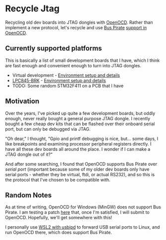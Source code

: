 # Recycle Jtag

Recycling old dev boards into JTAG dongles with [OpenOCD](https://openocd.org/).  Rather than implement a new protocol, let's recycle and use [Bus Pirate](http://dangerousprototypes.com/docs/Bus_Pirate) [support in OpenOCD](https://openocd.org/doc/html/Debug-Adapter-Configuration.html).

## Currently supported platforms

This is basically a list of small development boards that I have, which I think are fast enough and convenient enough to turn into JTAG dongles.
* Virtual development - [Environment setup and details](docs/virtualdev.md)
* [LPC845-BRK](https://www.nxp.com/products/processors-and-microcontrollers/arm-microcontrollers/general-purpose-mcus/lpc800-arm-cortex-m0-plus-/lpc845-breakout-board-for-lpc84x-family-mcus:LPC845-BRK) - [Environment setup and details](docs/lpc845-brk.md)
* TODO: Some random STM32F411 on a PCB that I have

## Motivation

Over the years, I've picked up quite a few development boards, but oddly enough, never really bought a general purpose JTAG dongle.  I recently bought a few cheap dev kits that can be flashed over their onboard serial port, but can only be debugged via JTAG.

"Oh dear," I thought, "Gpio and printf debugging is nice, but... some days, I like breakpoints and examining processor peripheral registers directly.  I have all these dev boards all around the place.  I wonder if I can make a JTAG dongle out of it?"

And after some searching, I found that OpenOCD supports Bus Pirate over _serial port_ (important because some of my older dev boards only have serial ports - whether they be virtual, ftdi, or actual RS232), and so this is the protocol that I've chosen to be compatible with.

## Random Notes

As at time of writing, OpenOCD for Windows (MinGW) does not support Bus Pirate.  I am testing a patch [here](misc/openocd-windows.patch) that, once I'm satisfied, I will submit to OpenOCD.  Hopefully, we'll get somewhere with this!

I personally use [WSL2 with usbipd](https://learn.microsoft.com/en-us/windows/wsl/connect-usb) to forward USB serial ports to Linux, and run OpenOCD there, which does support Bus Pirate.
